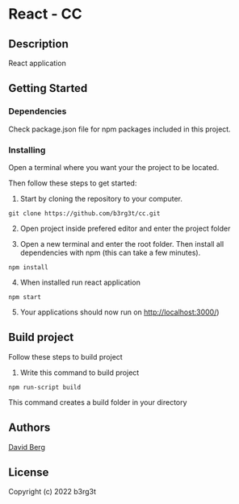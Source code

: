 # React - CC

## Description

React application 

## Getting Started

### Dependencies

Check package.json file for npm packages included in this project.

### Installing
Open a terminal where you want your the project to be located.

Then follow these steps to get started:

1. Start by cloning the repository to your computer.

```
git clone https://github.com/b3rg3t/cc.git
```

2. Open project inside prefered editor and enter the project folder

3. Open a new terminal and enter the root folder. Then install all dependencies with npm (this can take a few minutes).

```
npm install
```
4. When installed run react application  

```
npm start
```
5. Your applications should now run on [http://localhost:3000/](http://localhost:3000/))

## Build project

Follow these steps to build project

1. Write this command to build project

```
npm run-script build
```
This command creates a build folder in your directory

## Authors

[David Berg](https://github.com/b3rg3t)

## License

Copyright (c) 2022 b3rg3t

